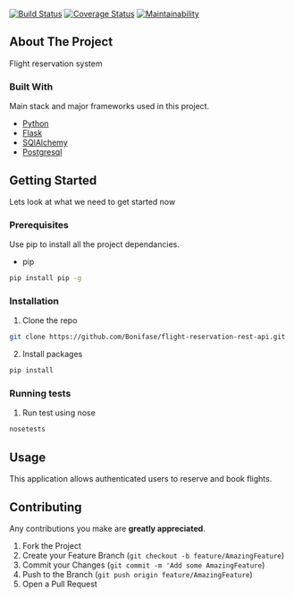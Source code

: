 [![Build Status](https://travis-ci.org/Bonifase/flight-reservation-api.svg?branch=develop)](https://travis-ci.org/Bonifase/flight-reservation-api) [![Coverage Status](https://coveralls.io/repos/github/Bonifase/flight-reservation-api/badge.svg?branch=develop)](https://coveralls.io/github/Bonifase/flight-reservation-api?branch=develop) [![Maintainability](https://api.codeclimate.com/v1/badges/6aff2c80302fc35d4afa/maintainability)](https://codeclimate.com/github/Bonifase/flight-reservation-api/maintainability)

<!-- ABOUT THE PROJECT -->

## About The Project

Flight reservation system

### Built With

Main stack and major frameworks used in this project.

- [Python](https://www.python.org/)
- [Flask](http://flask.pocoo.org/)
- [SQlAlchemy](https://www.sqlalchemy.org/)
- [Postgresql](https://www.postgresql.org/)

<!-- GETTING STARTED -->

## Getting Started

Lets look at what we need to get started now

### Prerequisites

Use pip to install all the project dependancies.

- pip

```sh
pip install pip -g
```

### Installation

1. Clone the repo

```sh
git clone https://github.com/Bonifase/flight-reservation-rest-api.git
```

2. Install packages

```sh
pip install
```

### Running tests

1. Run test using nose

```sh
nosetests
```

## Usage

This application allows authenticated users to reserve and book flights.

## Contributing

Any contributions you make are **greatly appreciated**.

1. Fork the Project
2. Create your Feature Branch (`git checkout -b feature/AmazingFeature`)
3. Commit your Changes (`git commit -m 'Add some AmazingFeature`)
4. Push to the Branch (`git push origin feature/AmazingFeature`)
5. Open a Pull Request

